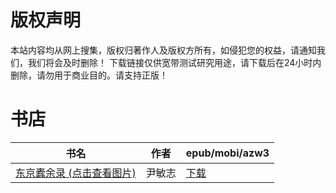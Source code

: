 # 版权声明

本站内容均从网上搜集，版权归著作人及版权方所有，如侵犯您的权益，请通知我们，我们将会及时删除！ 下载链接仅供宽带测试研究用途，请下载后在24小时内删除，请勿用于商业目的。请支持正版！

# 书店

| 书名 | 作者 | epub/mobi/azw3 |
| --- | --- | --- |
| [东京蠹余录 (点击查看图片)](https://www.dushupai.com/attachment/2024/06/10/7007490174534327.jpg) | 尹敏志 | [下载](https://url89.ctfile.com/f/31084289-1356999430-93e890?p=8866) |
